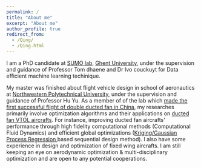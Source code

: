 ```yaml
---
permalink: /
title: "About me"
excerpt: "About me"
author_profile: true
redirect_from: 
  - /Qing/
  - /Qing.html
---
```

I am a PhD candidate at [SUMO lab](http://sumo.intec.ugent.be/), [Ghent University](https://www.ugent.be/en), under the supervision and guidance of Professor Tom dhaene and Dr Ivo couckuyt for Data efficient machine learning techinique. 

My master was finished about flight vehicle design in school of aeronautics at [Northwestern Polytechnical University](http://en.nwpu.edu.cn/), under the supervision and guidance of Professor Hu Yu. As a member of of the lab which [made the first successful flight of double ducted fan in China](http://www.miit.gov.cn/n1146290/n1146402/n1146445/c5637908/content.html), my researches primarily involve optimization algorithms and their applications on [ducted fan VTOL aircrafts](https://en.wikipedia.org/wiki/Ducted_fan). For instance, improving ducted fan aircrafts' performance through high fidelity computational methods (Computational Fluid Dynamics) and efficient global optimizations ([Kriging/Gaussian Process Regression ](https://en.wikipedia.org/wiki/Kriging) based sequential design method).  I also have some experience in design and optimization of fixed wing aircrafts. I am still keeping an eye on aerodynamic optimization & multi-disciplinary optimization and are open to any potential cooperations. 
